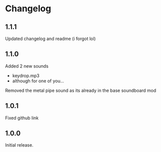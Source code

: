 # Changelog

## 1.1.1
Updated changelog and readme (i forgot lol)

## 1.1.0
Added 2 new sounds
- keydrop.mp3
- although for one of you...

Removed the metal pipe sound as its already in the base soundboard mod

## 1.0.1
Fixed github link

## 1.0.0
Initial release.
